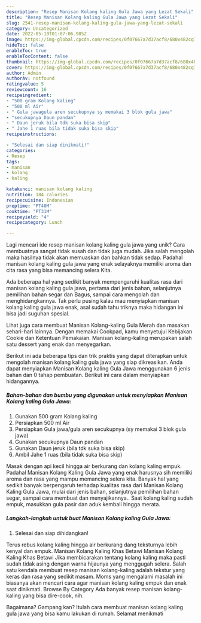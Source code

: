 ```yaml
---
description: "Resep Manisan Kolang kaling Gula Jawa yang Lezat Sekali"
title: "Resep Manisan Kolang kaling Gula Jawa yang Lezat Sekali"
slug: 2541-resep-manisan-kolang-kaling-gula-jawa-yang-lezat-sekali
category: Uncategorized
date: 2022-05-10T01:07:06.985Z
image: https://img-global.cpcdn.com/recipes/0f07667a7d37acf8/680x482cq70/manisan-kolang-kaling-gula-jawa-foto-resep-utama.jpg
hideToc: false
enableToc: true
enableTocContent: false
thumbnail: https://img-global.cpcdn.com/recipes/0f07667a7d37acf8/680x482cq70/manisan-kolang-kaling-gula-jawa-foto-resep-utama.jpg
cover: https://img-global.cpcdn.com/recipes/0f07667a7d37acf8/680x482cq70/manisan-kolang-kaling-gula-jawa-foto-resep-utama.jpg
author: Admin
authorAv: notfound
ratingvalue: 5
reviewcount: 16
recipeingredient:
- "500 gram Kolang kaling"
- "500 ml Air"
- " Gula jawagula aren secukupnya sy memakai 3 blok gula jawa"
- "secukupnya Daun pandan"
- " Daun jeruk bila tdk suka bisa skip"
- " Jahe 1 ruas bila tidak suka bisa skip"
recipeinstructions:

- "Selesai dan siap dinikmati!"
categories:
- Resep
tags:
- manisan
- kolang
- kaling

katakunci: manisan kolang kaling 
nutrition: 184 calories
recipecuisine: Indonesian
preptime: "PT40M"
cooktime: "PT31M"
recipeyield: "4"
recipecategory: Lunch

---
```





Lagi mencari ide resep manisan kolang kaling gula jawa yang unik? Cara membuatnya sangat tidak susah dan tidak juga mudah. Jika salah mengolah maka hasilnya tidak akan memuaskan dan bahkan tidak sedap. Padahal manisan kolang kaling gula jawa yang enak selayaknya memiliki aroma dan cita rasa yang bisa memancing selera Kita.





Ada beberapa hal yang sedikit banyak mempengaruhi kualitas rasa dari manisan kolang kaling gula jawa, pertama dari jenis bahan, selanjutnya pemilihan bahan segar dan Bagus, sampai cara mengolah dan menghidangkannya. Tak perlu pusing kalau mau menyiapkan manisan kolang kaling gula jawa enak,      asal sudah tahu triknya maka hidangan ini bisa jadi suguhan spesial.














Lihat juga cara membuat Manisan Kolang-kaling Gula Merah dan masakan sehari-hari lainnya. Dengan memakai Cookpad, kamu menyetujui Kebijakan Cookie dan Ketentuan Pemakaian. Manisan kolang-kaling merupakan salah satu dessert yang enak dan menyegarkan.






Berikut ini ada beberapa tips dan trik praktis yang dapat diterapkan untuk mengolah manisan kolang kaling gula jawa yang siap dikreasikan. Anda dapat menyiapkan Manisan Kolang kaling Gula Jawa menggunakan 6 jenis bahan dan 0 tahap pembuatan. Berikut ini cara dalam menyiapkan hidangannya.

<!--inarticleads1-->

##### Bahan-bahan dan bumbu yang digunakan untuk menyiapkan Manisan Kolang kaling Gula Jawa:

1. Gunakan 500 gram Kolang kaling
1. Persiapkan 500 ml Air
1. Persiapkan  Gula jawa/gula aren secukupnya (sy memakai 3 blok gula jawa)
1. Gunakan secukupnya Daun pandan
1. Gunakan  Daun jeruk (bila tdk suka bisa skip)
1. Ambil  Jahe 1 ruas (bila tidak suka bisa skip)


Masak dengan api kecil hingga air berkurang dan kolang kaling empuk. Padahal Manisan Kolang Kaling Gula Jawa yang enak harusnya sih memiliki aroma dan rasa yang mampu memancing selera kita. Banyak hal yang sedikit banyak berpengaruh terhadap kualitas rasa dari Manisan Kolang Kaling Gula Jawa, mulai dari jenis bahan, selanjutnya pemilihan bahan segar, sampai cara membuat dan menyajikannya.. Saat kolang kaling sudah empuk, masukkan gula pasir dan aduk kembali hingga merata. 

<!--inarticleads2-->

##### Langkah-langkah untuk buat Manisan Kolang kaling Gula Jawa:


1. Selesai dan siap dihidangkan!

Terus rebus kolang kaling hingga air berkurang dang teksturnya lebih kenyal dan empuk. Manisan Kolang Kaling Khas Betawi Manisan Kolang Kaling Khas Betawi Jika membicarakan tentang kolang kaling maka pasti sudah tidak asing dengan warna hijaunya yang menggugah selera. Salah satu kendala membuat resep manisan kolang-kaling adalah tekstur yang keras dan rasa yang sedikit masam. Moms yang mengalami masalah ini biasanya akan mencari cara agar manisan kolang kaling empuk dan enak saat dinikmati. Browse By Category Ada banyak resep manisan kolang-kaling yang bisa dire-cook, nih. 

Bagaimana? Gampang kan? Itulah cara membuat manisan kolang kaling gula jawa yang bisa kamu lakukan di rumah. Selamat menikmati
